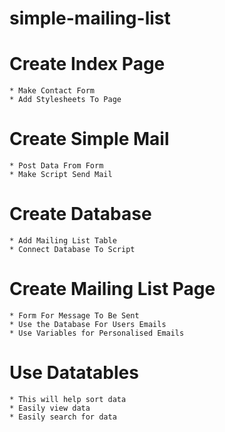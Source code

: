 # simple-mailing-list

# Create Index Page
	* Make Contact Form
	* Add Stylesheets To Page

# Create Simple Mail
	* Post Data From Form 
	* Make Script Send Mail

# Create Database
	* Add Mailing List Table
	* Connect Database To Script

# Create Mailing List Page
	* Form For Message To Be Sent
	* Use the Database For Users Emails
	* Use Variables for Personalised Emails

# Use Datatables
	* This will help sort data
	* Easily view data
	* Easily search for data